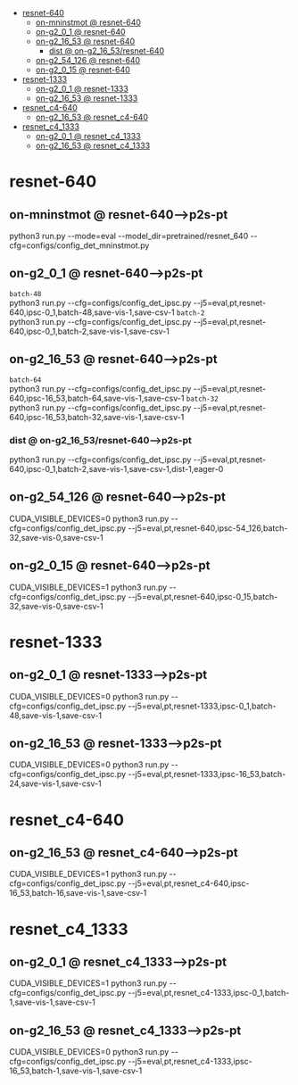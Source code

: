 <!-- MarkdownTOC -->

- [resnet-640](#resnet_64_0_)
    - [on-mninstmot       @ resnet-640](#on_mninstmot___resnet_640_)
    - [on-g2_0_1       @ resnet-640](#on_g2_0_1___resnet_640_)
    - [on-g2_16_53       @ resnet-640](#on_g2_16_53___resnet_640_)
        - [dist       @ on-g2_16_53/resnet-640](#dist___on_g2_16_53_resnet_640_)
    - [on-g2_54_126       @ resnet-640](#on_g2_54_126___resnet_640_)
    - [on-g2_0_15       @ resnet-640](#on_g2_0_15___resnet_640_)
- [resnet-1333](#resnet_1333_)
    - [on-g2_0_1       @ resnet-1333](#on_g2_0_1___resnet_133_3_)
    - [on-g2_16_53       @ resnet-1333](#on_g2_16_53___resnet_133_3_)
- [resnet_c4-640](#resnet_c4_640_)
    - [on-g2_16_53       @ resnet_c4-640](#on_g2_16_53___resnet_c4_64_0_)
- [resnet_c4_1333](#resnet_c4_133_3_)
    - [on-g2_0_1       @ resnet_c4_1333](#on_g2_0_1___resnet_c4_1333_)
    - [on-g2_16_53       @ resnet_c4_1333](#on_g2_16_53___resnet_c4_1333_)

<!-- /MarkdownTOC -->
<a id="resnet_64_0_"></a>
# resnet-640 
<a id="on_mninstmot___resnet_640_"></a>
## on-mninstmot       @ resnet-640-->p2s-pt
python3 run.py --mode=eval --model_dir=pretrained/resnet_640 --cfg=configs/config_det_mninstmot.py
<a id="on_g2_0_1___resnet_640_"></a>
## on-g2_0_1       @ resnet-640-->p2s-pt
``batch-48``  
python3 run.py --cfg=configs/config_det_ipsc.py  --j5=eval,pt,resnet-640,ipsc-0_1,batch-48,save-vis-1,save-csv-1
``batch-2``  
python3 run.py --cfg=configs/config_det_ipsc.py  --j5=eval,pt,resnet-640,ipsc-0_1,batch-2,save-vis-1,save-csv-1
<a id="on_g2_16_53___resnet_640_"></a>
## on-g2_16_53       @ resnet-640-->p2s-pt
``batch-64``  
python3 run.py --cfg=configs/config_det_ipsc.py  --j5=eval,pt,resnet-640,ipsc-16_53,batch-64,save-vis-1,save-csv-1
``batch-32``  
python3 run.py --cfg=configs/config_det_ipsc.py  --j5=eval,pt,resnet-640,ipsc-16_53,batch-32,save-vis-1,save-csv-1
<a id="dist___on_g2_16_53_resnet_640_"></a>
### dist       @ on-g2_16_53/resnet-640-->p2s-pt
python3 run.py --cfg=configs/config_det_ipsc.py  --j5=eval,pt,resnet-640,ipsc-0_1,batch-2,save-vis-1,save-csv-1,dist-1,eager-0

<a id="on_g2_54_126___resnet_640_"></a>
## on-g2_54_126       @ resnet-640-->p2s-pt
CUDA_VISIBLE_DEVICES=0 python3 run.py --cfg=configs/config_det_ipsc.py  --j5=eval,pt,resnet-640,ipsc-54_126,batch-32,save-vis-0,save-csv-1
<a id="on_g2_0_15___resnet_640_"></a>
## on-g2_0_15       @ resnet-640-->p2s-pt
CUDA_VISIBLE_DEVICES=1 python3 run.py --cfg=configs/config_det_ipsc.py  --j5=eval,pt,resnet-640,ipsc-0_15,batch-32,save-vis-0,save-csv-1


<a id="resnet_1333_"></a>
# resnet-1333 
<a id="on_g2_0_1___resnet_133_3_"></a>
## on-g2_0_1       @ resnet-1333-->p2s-pt
CUDA_VISIBLE_DEVICES=0 python3 run.py --cfg=configs/config_det_ipsc.py  --j5=eval,pt,resnet-1333,ipsc-0_1,batch-48,save-vis-1,save-csv-1
<a id="on_g2_16_53___resnet_133_3_"></a>
## on-g2_16_53       @ resnet-1333-->p2s-pt
CUDA_VISIBLE_DEVICES=0 python3 run.py --cfg=configs/config_det_ipsc.py  --j5=eval,pt,resnet-1333,ipsc-16_53,batch-24,save-vis-1,save-csv-1

<a id="resnet_c4_640_"></a>
# resnet_c4-640 
<a id="on_g2_16_53___resnet_c4_64_0_"></a>
## on-g2_16_53       @ resnet_c4-640-->p2s-pt
CUDA_VISIBLE_DEVICES=1 python3 run.py --cfg=configs/config_det_ipsc.py  --j5=eval,pt,resnet_c4-640,ipsc-16_53,batch-16,save-vis-1,save-csv-1

<a id="resnet_c4_133_3_"></a>
# resnet_c4_1333 
<a id="on_g2_0_1___resnet_c4_1333_"></a>
## on-g2_0_1       @ resnet_c4_1333-->p2s-pt
CUDA_VISIBLE_DEVICES=1 python3 run.py --cfg=configs/config_det_ipsc.py  --j5=eval,pt,resnet_c4-1333,ipsc-0_1,batch-1,save-vis-1,save-csv-1
<a id="on_g2_16_53___resnet_c4_1333_"></a>
## on-g2_16_53       @ resnet_c4_1333-->p2s-pt
CUDA_VISIBLE_DEVICES=0 python3 run.py --cfg=configs/config_det_ipsc.py  --j5=eval,pt,resnet_c4-1333,ipsc-16_53,batch-1,save-vis-1,save-csv-1

